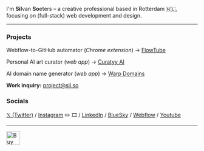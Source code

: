 I'm **Sil**van **So**eters – a creative professional based in Rotterdam 🇳🇱, focusing on (full-stack) web development and design.

---

### Projects

Webflow-to-GitHub automator (*Chrome extension*) → <a href="https://flowtu.be" target="_blank">FlowTube</a>

Personal AI art curator (*web app*) → <a href="https://curatyy.ai" target="_blank">Curatyy AI</a>

AI domain name generator (*web app*) → <a href="https://warp.domains" target="_blank">Warp Domains</a>

**Work inquiry:** <a href="mailto:project@sil.so?subject=Project Inquiry | sil.so">project@sil.so</a>

### Socials

<a href="https://x.com/_silso" target="_blank">𝕏 (Twitter)</a> / <a href="https://instagram.com/__silso" target="_blank">Instagram</a> ✏️ 🎞️ / <a href="https://linkedin.com/in/silvansoeters" target="_blank">LinkedIn</a> / <a href="https://bsky.app/profile/sil.so" target="_blank">BlueSky</a> / <a href="https://webflow.com/silso" target="_blank">Webflow</a> / <a href="https://www.youtube.com/@sil-so" target="_blank">Youtube</a>

---

<a href="https://ko-fi.com/M4M11AXHXH" target="_blank"><img class="button-hover" height="36" style="border:0px;height:36px;" src="https://storage.ko-fi.com/cdn/kofi1.png?v=6" border="0" alt="Buy Me a Coffee at ko-fi.com"></a>
